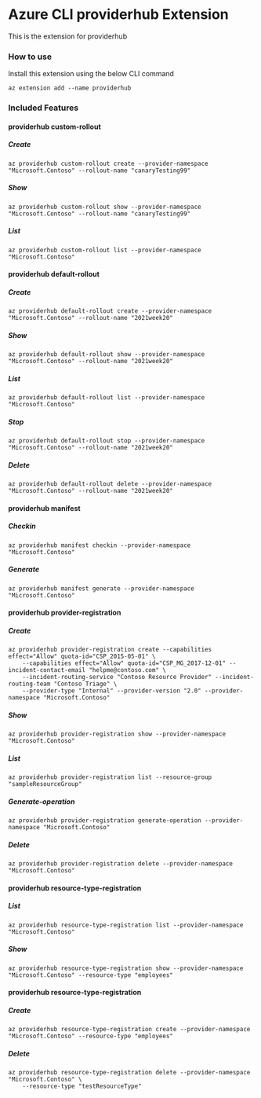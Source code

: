 # Azure CLI providerhub Extension #
This is the extension for providerhub

### How to use ###
Install this extension using the below CLI command
```
az extension add --name providerhub
```

### Included Features ###
#### providerhub custom-rollout ####
##### Create #####
```
az providerhub custom-rollout create --provider-namespace "Microsoft.Contoso" --rollout-name "canaryTesting99"
```
##### Show #####
```
az providerhub custom-rollout show --provider-namespace "Microsoft.Contoso" --rollout-name "canaryTesting99"
```
##### List #####
```
az providerhub custom-rollout list --provider-namespace "Microsoft.Contoso"
```
#### providerhub default-rollout ####
##### Create #####
```
az providerhub default-rollout create --provider-namespace "Microsoft.Contoso" --rollout-name "2021week20"
```
##### Show #####
```
az providerhub default-rollout show --provider-namespace "Microsoft.Contoso" --rollout-name "2021week20"
```
##### List #####
```
az providerhub default-rollout list --provider-namespace "Microsoft.Contoso"
```
##### Stop #####
```
az providerhub default-rollout stop --provider-namespace "Microsoft.Contoso" --rollout-name "2021week20"
```
##### Delete #####
```
az providerhub default-rollout delete --provider-namespace "Microsoft.Contoso" --rollout-name "2021week20"
```
#### providerhub manifest ####
##### Checkin #####
```
az providerhub manifest checkin --provider-namespace "Microsoft.Contoso"
```
##### Generate #####
```
az providerhub manifest generate --provider-namespace "Microsoft.Contoso"
```
#### providerhub provider-registration ####
##### Create #####
```
az providerhub provider-registration create --capabilities effect="Allow" quota-id="CSP_2015-05-01" \
    --capabilities effect="Allow" quota-id="CSP_MG_2017-12-01" --incident-contact-email "helpme@contoso.com" \
    --incident-routing-service "Contoso Resource Provider" --incident-routing-team "Contoso Triage" \
    --provider-type "Internal" --provider-version "2.0" --provider-namespace "Microsoft.Contoso"
```
##### Show #####
```
az providerhub provider-registration show --provider-namespace "Microsoft.Contoso"
```
##### List #####
```
az providerhub provider-registration list --resource-group "sampleResourceGroup"
```
##### Generate-operation #####
```
az providerhub provider-registration generate-operation --provider-namespace "Microsoft.Contoso"
```
##### Delete #####
```
az providerhub provider-registration delete --provider-namespace "Microsoft.Contoso"
```
#### providerhub resource-type-registration ####
##### List #####
```
az providerhub resource-type-registration list --provider-namespace "Microsoft.Contoso"
```
##### Show #####
```
az providerhub resource-type-registration show --provider-namespace "Microsoft.Contoso" --resource-type "employees"
```
#### providerhub resource-type-registration ####
##### Create #####
```
az providerhub resource-type-registration create --provider-namespace "Microsoft.Contoso" --resource-type "employees"
```
##### Delete #####
```
az providerhub resource-type-registration delete --provider-namespace "Microsoft.Contoso" \
    --resource-type "testResourceType"
```
